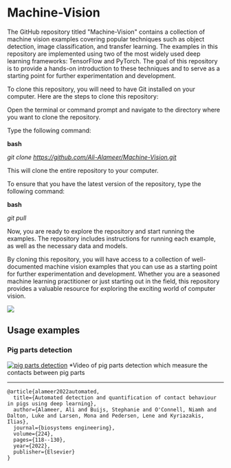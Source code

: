 # Machine-Vision
The GitHub repository titled "Machine-Vision" contains a collection of machine vision examples covering popular techniques such as object detection, image classification, and transfer learning. The examples in this repository are implemented using two of the most widely used deep learning frameworks: TensorFlow and PyTorch. The goal of this repository is to provide a hands-on introduction to these techniques and to serve as a starting point for further experimentation and development.

To clone this repository, you will need to have Git installed on your computer. Here are the steps to clone this repository:

Open the terminal or command prompt and navigate to the directory where you want to clone the repository.

Type the following command:

**bash**

_git clone https://github.com/Ali-Alameer/Machine-Vision.git_

This will clone the entire repository to your computer.

To ensure that you have the latest version of the repository, type the following command:

**bash**

_git pull_

Now, you are ready to explore the repository and start running the examples. The repository includes instructions for running each example, as well as the necessary data and models.

By cloning this repository, you will have access to a collection of well-documented machine vision examples that you can use as a starting point for further experimentation and development. Whether you are a seasoned machine learning practitioner or just starting out in the field, this repository provides a valuable resource for exploring the exciting world of computer vision.

![](https://imageio.forbes.com/specials-images/imageserve/5da005827fa7e00007cb3db4/0x0.jpg?format=jpg&width=1200)

## Usage examples

### Pig parts detection 


[![pig parts detection](https://ars.els-cdn.com/content/image/1-s2.0-S1537511022002240-gr4.jpg)](https://www.youtube.com/shorts/5PXXEmNRAiU) 
*Video of pig parts detection which measure the contacts between pig parts 

---
```
@article{alameer2022automated,
  title={Automated detection and quantification of contact behaviour in pigs using deep learning},
  author={Alameer, Ali and Buijs, Stephanie and O'Connell, Niamh and Dalton, Luke and Larsen, Mona and Pedersen, Lene and Kyriazakis, Ilias},
  journal={biosystems engineering},
  volume={224},
  pages={118--130},
  year={2022},
  publisher={Elsevier}
}
```
